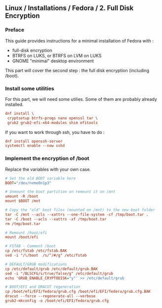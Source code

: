 ## Linux / Installations / Fedora / 2. Full Disk Encryption

### Preface

This guide provides instructions for a minimal installation of Fedora with :
- full-disk encryption
- BTRFS on LUKS, or BTRFS on LVM on LUKS
- GNOME "minimal" desktop environment

This part will cover the second step : the full disk encryption (including /boot).


### Install some utilities

For this part, we will need some utilies. Some of them are probably already installed.
```ini
dnf install \
 cryptsetup btrfs-progs nano openssl tar \
 grub2 grub2-efi-x64-modules shim efitools
```

If you want to work through ssh, you have to do :
```ini
dnf install openssh-server
systemctl enable --now sshd
```

### Implement the encryption of /boot

Replace the variables with your own case.

```ini
# Set the old BOOT variable here
BOOT="/dev/nvme0n1p3"

# Unmount the boot partition on remount it on /mnt
umount -R /boot
mount $BOOT /mnt

# Copy the "old" boot files (mounted on /mnt) to the new boot folder
tar -C /mnt --acls --xattrs --one-file-system -cf /tmp/boot.tar .
tar -C /boot --acls --xattrs -xf /tmp/boot.tar
rm /tmp/boot.tar

# Remount /boot/efi
mount /boot/efi

# FSTAB - Comment /boot
cp /etc/fstab /etc/fstab.BAK
sed -i "/\/boot  /s/^/#/g" /etc/fstab

# DEFAULT/GRUB modifications
cp /etc/default/grub /etc/default/grub.BAK
sed -i "/BLSCFG/s/true/false/g" /etc/default/grub
echo 'GRUB_ENABLE_CRYPTODISK="y"' >> /etc/default/grub

# BOOT/EFI and DRACUT regeneration
cp /boot/efi/EFI/fedora/grub.cfg /boot/efi/EFI/fedora/grub.cfg.BAK
dracut --force --regenerate-all --verbose
grub2-mkconfig -o /boot/efi/EFI/fedora/grub.cfg
```
